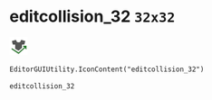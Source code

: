 # editcollision_32 `32x32`
<img src="/img/editcollision_32.png" width=32 height=32>

``` CSharp
EditorGUIUtility.IconContent("editcollision_32")
```
```
editcollision_32
```
